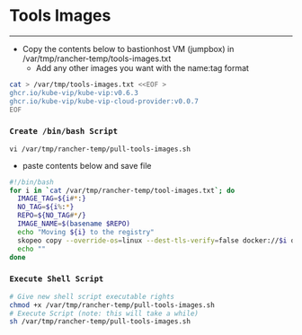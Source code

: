 # Tools Images
--------------
- Copy the contents below to bastionhost VM (jumpbox) in /var/tmp/rancher-temp/tools-images.txt
  - Add any other images you want with the name:tag format

```sh
cat > /var/tmp/tools-images.txt <<EOF >
ghcr.io/kube-vip/kube-vip:v0.6.3
ghcr.io/kube-vip/kube-vip-cloud-provider:v0.0.7
EOF
```

### `Create /bin/bash Script`

```console
vi /var/tmp/rancher-temp/pull-tools-images.sh
```
- paste contents below and save file

```sh
#!/bin/bash
for i in `cat /var/tmp/rancher-temp/tool-images.txt`; do 
  IMAGE_TAG=${i#*:}
  NO_TAG=${i%:*}
  REPO=${NO_TAG#*/}
  IMAGE_NAME=$(basename $REPO)
  echo "Moving ${i} to the registry"
  skopeo copy --override-os=linux --dest-tls-verify=false docker://$i docker://harbor.registry.com/core-libraries/${REPO}:${IMAGE_TAG}
  echo ""
done
```
### `Execute Shell Script`

```sh
# Give new shell script executable rights
chmod +x /var/tmp/rancher-temp/pull-tools-images.sh
# Execute Script (note: this will take a while)
sh /var/tmp/rancher-temp/pull-tools-images.sh
```